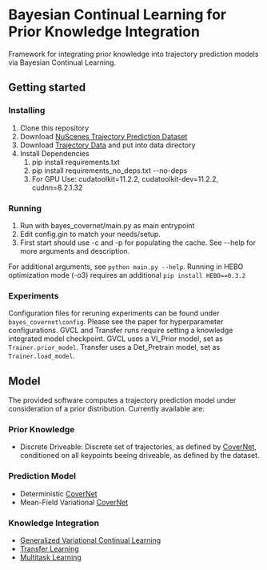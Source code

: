 # Bayesian Continual Learning for Prior Knowledge Integration

Framework for integrating prior knowledge into trajectory prediction models via Bayesian Continual Learning.

## Getting started

### Installing

1. Clone this repository
2. Download [NuScenes Trajectory Prediction Dataset](https://www.nuscenes.org/nuscenes#download)
3. Download [Trajectory Data](https://www.nuscenes.org/public/nuscenes-prediction-challenge-trajectory-sets.zip) and put into data directory
4. Install Dependencies
    1. pip install requirements.txt
    2. pip install requirements_no_deps.txt --no-deps
    3. For GPU Use: cudatoolkit=11.2.2, cudatoolkit-dev=11.2.2, cudnn=8.2.1.32
  
### Running

1. Run with bayes_covernet/main.py as main entrypoint
2. Edit config.gin to match your needs/setup.
3. First start should use -c and -p for populating the cache. See --help for more arguments and description.

For additional arguments, see `python main.py --help`. Running in HEBO optimization mode (-o3) requires an additional `pip install HEBO==0.3.2`

### Experiments

Configuration files for reruning experiments can be found under `bayes_covernet\config`. Please see the paper for hyperparameter configurations. GVCL and Transfer runs require setting a knowledge integrated model checkpoint. GVCL uses a VI_Prior model, set as `Trainer.prior_model`. Transfer uses a Det_Pretrain model, set as `Trainer.load_model`. 

## Model

The provided software computes a trajectory prediction model under consideration of a prior distribution. Currently available are:

### Prior Knowledge

- Discrete Driveable: Discrete set of trajectories, as defined by [CoverNet](https://arxiv.org/abs/1911.10298), conditioned on all keypoints beeing driveable, as defined by the dataset. 

### Prediction Model

- Deterministic [CoverNet](https://arxiv.org/abs/1911.10298)
- Mean-Field Variational [CoverNet](https://arxiv.org/abs/1911.10298)

### Knowledge Integration

- [Generalized Variational Continual Learning](https://openreview.net/pdf?id=_IM-AfFhna9)
- [Transfer Learning](https://arxiv.org/abs/2006.04767)
- [Multitask Learning](https://arxiv.org/abs/2006.04767)
